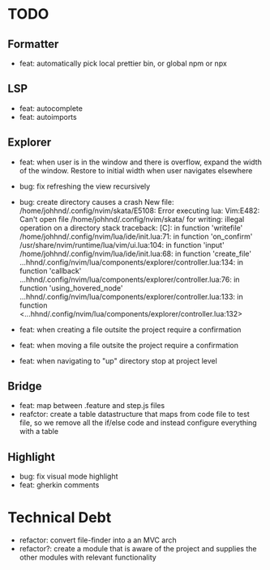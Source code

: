 # TODO

## Formatter

- feat: automatically pick local prettier bin, or global npm or npx

## LSP

- feat: autocomplete
- feat: autoimports

## Explorer

- feat: when user is in the window and there is overflow, expand the width of the window. Restore to initial width when user navigates elsewhere
- bug: fix refreshing the view recursively
- bug: create directory causes a crash
  <trace>
  New file: /home/johhnd/.config/nvim/skata/E5108: Error executing lua: Vim:E482: Can't open file /home/johhnd/.config/nvim/skata/ for writing: illegal operation on a directory
  stack traceback:
  [C]: in function 'writefile'
  /home/johhnd/.config/nvim/lua/ide/init.lua:71: in function 'on_confirm'
  /usr/share/nvim/runtime/lua/vim/ui.lua:104: in function 'input'
  /home/johhnd/.config/nvim/lua/ide/init.lua:68: in function 'create_file'
  ...hhnd/.config/nvim/lua/components/explorer/controller.lua:134: in function 'callback'
  ...hhnd/.config/nvim/lua/components/explorer/controller.lua:76: in function 'using_hovered_node'
  ...hhnd/.config/nvim/lua/components/explorer/controller.lua:133: in function <...hhnd/.config/nvim/lua/components/explorer/controller.lua:132>
  </trace>

- feat: when creating a file outsite the project require a confirmation
- feat: when moving a file outsite the project require a confirmation
- feat: when navigating to "up" directory stop at project level

## Bridge

- feat: map between .feature and step.js files
- reafctor: create a table datastructure that maps from code file to test file, so we remove all the if/else code and instead configure everything with a table

## Highlight

- bug: fix visual mode highlight
- feat: gherkin comments

# Technical Debt

- refactor: convert file-finder into a an MVC arch
- refactor?: create a module that is aware of the project and supplies the other modules with relevant functionality

